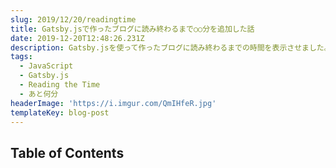 ```yaml
---
slug: 2019/12/20/readingtime
title: Gatsby.jsで作ったブログに読み終わるまで○○分を追加した話
date: 2019-12-20T12:48:26.231Z
description: Gatsby.jsを使って作ったブログに読み終わるまでの時間を表示させました。
tags:
  - JavaScript
  - Gatsby.js
  - Reading the Time
  - あと何分
headerImage: 'https://i.imgur.com/QmIHfeR.jpg'
templateKey: blog-post
---
```

## Table of Contents

```toc

```
